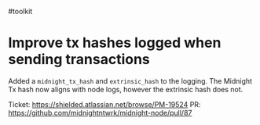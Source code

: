 #toolkit
# Improve tx hashes logged when sending transactions

Added a `midnight_tx_hash` and `extrinsic_hash` to the logging. The Midnight Tx
hash now aligns with node logs, however the extrinsic hash does not.

Ticket: https://shielded.atlassian.net/browse/PM-19524
PR: https://github.com/midnightntwrk/midnight-node/pull/87
